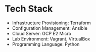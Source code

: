 # Tech Stack

* Infrastructure Provisioning: Terraform
* Configuration Management: Ansible
* Cloud Server: GCP E2 Micro
* Lab Environment: Vagrant, VirtualBox
* Programming Language: Python